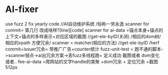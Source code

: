 # AI-fixer
use fuzz 2 fix yearly code  //AI自动维护系统   /俗称一劳永逸
scanner for commit= 第几行 改成啥样?[line][code]
scanner for ai-data =锚点本身+锚点的上下文+锚点的多样表示+对应区域的截图 //get-ele-byID(关闭) /相应的dom树/相应的xpath 方便冗余/ 
scanner = matcher(相应的方法) //get-ele-byID  /herf
commit+issuer冗余= 带推广广告+counter统计
fuzz-unit-test = 跑不通的脚本->scanner弱点->ai出冗余方案->丢fuzz多线程跑+ 定义成功 截图或者 dom变化 或者..
fee-ai-data =爬网站的文字handle的类聚 +dom冗余 + 定位冗余  +截图512px
